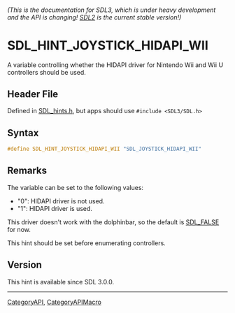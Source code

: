 ###### (This is the documentation for SDL3, which is under heavy development and the API is changing! [SDL2](https://wiki.libsdl.org/SDL2/) is the current stable version!)
# SDL_HINT_JOYSTICK_HIDAPI_WII

A variable controlling whether the HIDAPI driver for Nintendo Wii and Wii U controllers should be used.

## Header File

Defined in [SDL_hints.h](https://github.com/libsdl-org/SDL/blob/main/include/SDL3/SDL_hints.h), but apps should use `#include <SDL3/SDL.h>`

## Syntax

```c
#define SDL_HINT_JOYSTICK_HIDAPI_WII "SDL_JOYSTICK_HIDAPI_WII"
```

## Remarks

The variable can be set to the following values:

- "0": HIDAPI driver is not used.
- "1": HIDAPI driver is used.

This driver doesn't work with the dolphinbar, so the default is
[SDL_FALSE](SDL_FALSE) for now.

This hint should be set before enumerating controllers.

## Version

This hint is available since SDL 3.0.0.

----
[CategoryAPI](CategoryAPI), [CategoryAPIMacro](CategoryAPIMacro)


